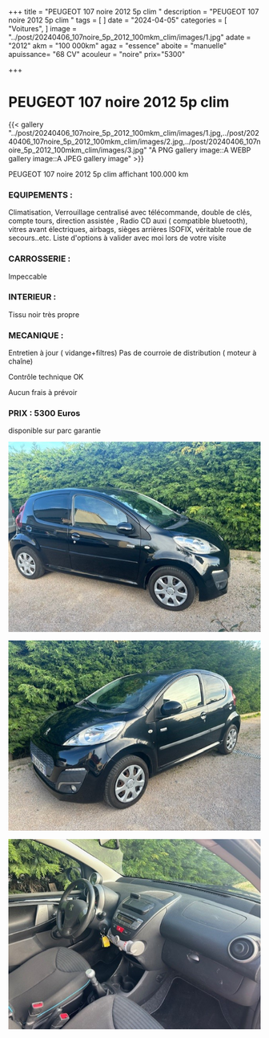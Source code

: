 +++
title = "PEUGEOT 107 noire 2012 5p clim "
description = "PEUGEOT 107 noire 2012 5p clim  "
tags = [
]
date = "2024-04-05"
categories = [
    "Voitures",
]
image = "../post/20240406_107noire_5p_2012_100mkm_clim/images/1.jpg"
adate = "2012"
akm = "100 000km"
agaz = "essence"
aboite = "manuelle"
apuissance= "68 CV"
acouleur = "noire"
prix="5300"

+++

# PEUGEOT 107 noire 2012 5p clim

{{< gallery  "../post/20240406_107noire_5p_2012_100mkm_clim/images/1.jpg,../post/20240406_107noire_5p_2012_100mkm_clim/images/2.jpg,../post/20240406_107noire_5p_2012_100mkm_clim/images/3.jpg" "A PNG gallery image::A WEBP gallery image::A JPEG gallery image" >}}
 


PEUGEOT 107 noire 2012 5p clim affichant 100.000 km


### EQUIPEMENTS :
Climatisation, Verrouillage centralisé avec télécommande, double de clés, compte tours, direction assistée , Radio CD auxi ( compatible bluetooth), vitres avant électriques, airbags, sièges arrières ISOFIX, véritable roue de secours..etc.
Liste d'options à valider avec moi lors de votre visite


### CARROSSERIE :
Impeccable


### INTERIEUR :
Tissu noir  très propre

### MECANIQUE :
Entretien à jour ( vidange+filtres)
Pas de courroie de distribution ( moteur à chaîne)



Contrôle technique OK 

Aucun frais à prévoir


### PRIX : 5300 Euros

disponible sur parc
garantie

<!-- more -->


![](images/1.jpg)

![](images/2.jpg)

![](images/3.jpg)

